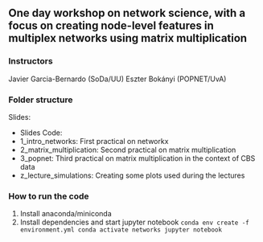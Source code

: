 ## One day workshop on network science, with a focus on creating node-level features in multiplex networks using matrix multiplication

### Instructors
Javier Garcia-Bernardo (SoDa/UU)
Eszter Bokányi (POPNET/UvA)

### Folder structure
Slides: 
- Slides 
Code:
- 1_intro_networks: First practical on networkx
- 2_matrix_multiplication: Second practical on matrix multiplication
- 3_popnet: Third practical on matrix multiplication in the context of CBS data
- z_lecture_simulations: Creating some plots used during the lectures


### How to run the code
1. Install anaconda/miniconda
2. Install dependencies and start jupyter notebook
`conda env create -f environment.yml
conda activate networks
jupyter notebook`
